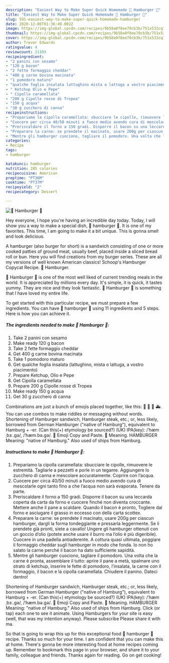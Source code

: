 ```yaml
---
description: "Easiest Way to Make Super Quick Homemade 🍔 Hamburger 🍔"
title: "Easiest Way to Make Super Quick Homemade 🍔 Hamburger 🍔"
slug: 591-easiest-way-to-make-super-quick-homemade-hamburger
date: 2020-12-06T01:36:49.002Z
image: https://img-global.cpcdn.com/recipes/9b58a0f8ee70cb3b/751x532cq70/🍔-hamburger-🍔-recipe-main-photo.jpg
thumbnail: https://img-global.cpcdn.com/recipes/9b58a0f8ee70cb3b/751x532cq70/🍔-hamburger-🍔-recipe-main-photo.jpg
cover: https://img-global.cpcdn.com/recipes/9b58a0f8ee70cb3b/751x532cq70/🍔-hamburger-🍔-recipe-main-photo.jpg
author: Trevor Edwards
ratingvalue: 4
reviewcount: 21193
recipeingredient:
- "2 panini con sesamo"
- "120 g bacon"
- "2 fette formaggio cheddar"
- "400 g carne bovina macinata"
- "1 pomodoro maturo"
- "qualche foglia insalata lattughino mista o lattuga a vostro piacimento"
- " Ketchup Olio e Pepe"
- " Cipolla caramellata"
- "200 g Cipolle rosse di Tropea"
- "150 g acqua"
- "30 g zucchero di canna"
recipeinstructions:
- "Prepariamo la cipolla caramellata: sbucciare le cipolle, rimuovere le estremità. Tagliarle a pezzetti e porle in un tegame. Aggiungere lo zucchero di canna e mescolare accuratamente. Coprire con l’acqua."
- "Cuocere per circa 40/50 minuti a fuoco medio avendo cura di mescolarle ogni tanto fino a che l’acqua non sarà evaporata. Tenere da parte."
- "Preriscaldare il forno a 150 gradi. Disporre il bacon su una leccarda coperta da carta da forno e cuocere finché non diventa croccante. Mettere anche il pane a scaldare. Quando il bacon è pronto, Togliere dal forno e asciugare il grasso in eccesso con della carta scottex."
- "Preparare la carne: se prendete il macinato, usare 200g per ciascun hamburger, dargli la forma tondeggiante e pressarla leggermente. Se li prendete già pronti, siete a cavallo! Ungere gli hamburger ottenuti con un goccio d’olio (potete anche usare il burro ma l’olio è più digeribile). Cuocere in una padella antiaderente. A cottura quasi ultimata, poggiare il formaggio cheddar sugli hamburger in modo che fonda. Io non ho salato la carne perché il bacon ha dato sufficiente sapidità."
- "Mentre gli hamburger cuociono, tagliare il pomodoro. Una volta che la carne è pronta, assemblare il tutto: aprire il pane a metà, spalmare uno strato di ketchup, inserire le fette di pomodoro, l’insalata, la carne con il formaggio, il bacon e la cipolla caramellata. Chiudere il panino. Dateci dentro!"
categories:
- Recipe
tags:
- hamburger

katakunci: hamburger 
nutrition: 285 calories
recipecuisine: American
preptime: "PT36M"
cooktime: "PT37M"
recipeyield: "2"
recipecategory: Dessert

---
```



![🍔 Hamburger 🍔](https://img-global.cpcdn.com/recipes/9b58a0f8ee70cb3b/751x532cq70/🍔-hamburger-🍔-recipe-main-photo.jpg)

Hey everyone, I hope you're having an incredible day today. Today, I will show you a way to make a special dish, 🍔 hamburger 🍔. It is one of my favorites. This time, I am going to make it a bit unique. This is gonna smell and look delicious.

A hamburger (also burger for short) is a sandwich consisting of one or more cooked patties of ground meat, usually beef, placed inside a sliced bread roll or bun. Here you will find creations from my burger series. These are all my versions of well known American classics! Schoop&#39;s Hamburger Copycat Recipe. 🍔 Hamburger.

🍔 Hamburger 🍔 is one of the most well liked of current trending meals in the world. It is appreciated by millions every day. It's simple, it is quick, it tastes yummy. They are nice and they look fantastic. 🍔 Hamburger 🍔 is something that I have loved my entire life.


To get started with this particular recipe, we must prepare a few ingredients. You can have 🍔 hamburger 🍔 using 11 ingredients and 5 steps. Here is how you can achieve it.

<!--inarticleads1-->

##### The ingredients needed to make 🍔 Hamburger 🍔:

1. Take 2 panini con sesamo
1. Make ready 120 g bacon
1. Take 2 fette formaggio cheddar
1. Get 400 g carne bovina macinata
1. Take 1 pomodoro maturo
1. Get qualche foglia insalata (lattughino, mista o lattuga, a vostro piacimento)
1. Prepare  Ketchup, Olio e Pepe
1. Get  Cipolla caramellata
1. Prepare 200 g Cipolle rosse di Tropea
1. Make ready 150 g acqua
1. Get 30 g zucchero di canna


Combinations are just a bunch of emojis placed together, like this: 🍔 🍟 👨 🚑. You can use combos to make riddles or messaging without words. Shortening of Hamburger sandwich, Hamburger steak, etc.; or, less likely, borrowed from German Hamburger (&#34;native of Hamburg&#34;), equivalent to Hamburg +‎ -er. (Can this(+) etymology be sourced?) (UK) IPA(key): /ˈhæmˌbɜː.ɡə/, /ˈhæm.bə.ɡə/. 🍔 Emoji Copy and Paste. 🍔 Meaning. HAMBURGER Meaning: &#34;native of Hamburg.&#34; Also used of ships from Hamburg. 

<!--inarticleads2-->

##### Instructions to make 🍔 Hamburger 🍔:

1. Prepariamo la cipolla caramellata: sbucciare le cipolle, rimuovere le estremità. Tagliarle a pezzetti e porle in un tegame. Aggiungere lo zucchero di canna e mescolare accuratamente. Coprire con l’acqua.
1. Cuocere per circa 40/50 minuti a fuoco medio avendo cura di mescolarle ogni tanto fino a che l’acqua non sarà evaporata. Tenere da parte.
1. Preriscaldare il forno a 150 gradi. Disporre il bacon su una leccarda coperta da carta da forno e cuocere finché non diventa croccante. Mettere anche il pane a scaldare. Quando il bacon è pronto, Togliere dal forno e asciugare il grasso in eccesso con della carta scottex.
1. Preparare la carne: se prendete il macinato, usare 200g per ciascun hamburger, dargli la forma tondeggiante e pressarla leggermente. Se li prendete già pronti, siete a cavallo! Ungere gli hamburger ottenuti con un goccio d’olio (potete anche usare il burro ma l’olio è più digeribile). Cuocere in una padella antiaderente. A cottura quasi ultimata, poggiare il formaggio cheddar sugli hamburger in modo che fonda. Io non ho salato la carne perché il bacon ha dato sufficiente sapidità.
1. Mentre gli hamburger cuociono, tagliare il pomodoro. Una volta che la carne è pronta, assemblare il tutto: aprire il pane a metà, spalmare uno strato di ketchup, inserire le fette di pomodoro, l’insalata, la carne con il formaggio, il bacon e la cipolla caramellata. Chiudere il panino. Dateci dentro!


Shortening of Hamburger sandwich, Hamburger steak, etc.; or, less likely, borrowed from German Hamburger (&#34;native of Hamburg&#34;), equivalent to Hamburg +‎ -er. (Can this(+) etymology be sourced?) (UK) IPA(key): /ˈhæmˌbɜː.ɡə/, /ˈhæm.bə.ɡə/. 🍔 Emoji Copy and Paste. 🍔 Meaning. HAMBURGER Meaning: &#34;native of Hamburg.&#34; Also used of ships from Hamburg. Click (or tap) each one to see it animate. Using Hamburgers for your site is easy (well, that was my intention anyway). Please subscribe Please share it with ma. 

So that is going to wrap this up for this exceptional food 🍔 hamburger 🍔 recipe. Thanks so much for your time. I am confident that you can make this at home. There's gonna be more interesting food at home recipes coming up. Remember to bookmark this page in your browser, and share it to your family, colleague and friends. Thanks again for reading. Go on get cooking!
